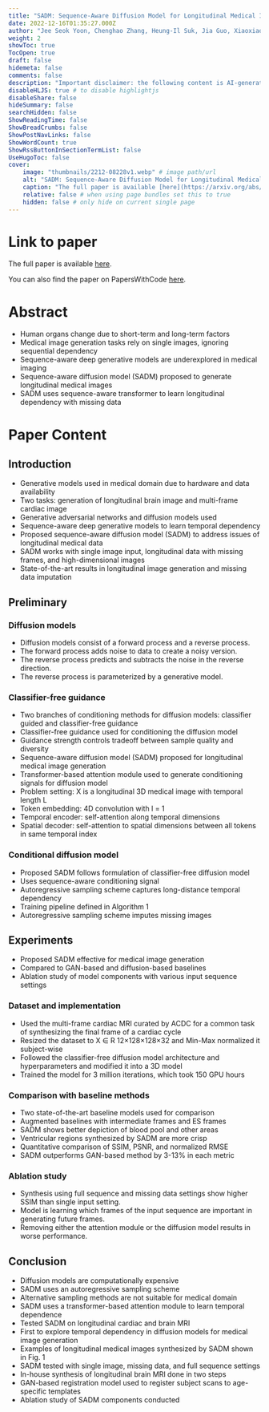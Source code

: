 ```yaml
---
title: "SADM: Sequence-Aware Diffusion Model for Longitudinal Medical Image Generation"
date: 2022-12-16T01:35:27.000Z
author: "Jee Seok Yoon, Chenghao Zhang, Heung-Il Suk, Jia Guo, Xiaoxiao Li"
weight: 2
showToc: true
TocOpen: true
draft: false
hidemeta: false
comments: false
description: "Important disclaimer: the following content is AI-generated, please make sure to fact check the presented information by reading the full paper."
disableHLJS: true # to disable highlightjs
disableShare: false
hideSummary: false
searchHidden: false
ShowReadingTime: false
ShowBreadCrumbs: false
ShowPostNavLinks: false
ShowWordCount: true
ShowRssButtonInSectionTermList: false
UseHugoToc: false
cover:
    image: "thumbnails/2212-08228v1.webp" # image path/url
    alt: "SADM: Sequence-Aware Diffusion Model for Longitudinal Medical Image Generation" # alt text
    caption: "The full paper is available [here](https://arxiv.org/abs/2212.08228)." # display caption under cover
    relative: false # when using page bundles set this to true
    hidden: false # only hide on current single page
---
```


# Link to paper
The full paper is available [here](https://arxiv.org/abs/2212.08228).

You can also find the paper on PapersWithCode [here](https://paperswithcode.com/paper/sadm-sequence-aware-diffusion-model-for).

# Abstract
- Human organs change due to short-term and long-term factors
- Medical image generation tasks rely on single images, ignoring sequential dependency
- Sequence-aware deep generative models are underexplored in medical imaging
- Sequence-aware diffusion model (SADM) proposed to generate longitudinal medical images
- SADM uses sequence-aware transformer to learn longitudinal dependency with missing data

# Paper Content

## Introduction
- Generative models used in medical domain due to hardware and data availability
- Two tasks: generation of longitudinal brain image and multi-frame cardiac image
- Generative adversarial networks and diffusion models used
- Sequence-aware deep generative models to learn temporal dependency
- Proposed sequence-aware diffusion model (SADM) to address issues of longitudinal medical data
- SADM works with single image input, longitudinal data with missing frames, and high-dimensional images
- State-of-the-art results in longitudinal image generation and missing data imputation

## Preliminary

### Diffusion models
- Diffusion models consist of a forward process and a reverse process.
- The forward process adds noise to data to create a noisy version.
- The reverse process predicts and subtracts the noise in the reverse direction.
- The reverse process is parameterized by a generative model.

### Classifier-free guidance
- Two branches of conditioning methods for diffusion models: classifier guided and classifier-free guidance
- Classifier-free guidance used for conditioning the diffusion model
- Guidance strength controls tradeoff between sample quality and diversity
- Sequence-aware diffusion model (SADM) proposed for longitudinal medical image generation
- Transformer-based attention module used to generate conditioning signals for diffusion model
- Problem setting: X is a longitudinal 3D medical image with temporal length L
- Token embedding: 4D convolution with l = 1
- Temporal encoder: self-attention along temporal dimensions
- Spatial decoder: self-attention to spatial dimensions between all tokens in same temporal index

### Conditional diffusion model
- Proposed SADM follows formulation of classifier-free diffusion model
- Uses sequence-aware conditioning signal
- Autoregressive sampling scheme captures long-distance temporal dependency
- Training pipeline defined in Algorithm 1
- Autoregressive sampling scheme imputes missing images

## Experiments
- Proposed SADM effective for medical image generation
- Compared to GAN-based and diffusion-based baselines
- Ablation study of model components with various input sequence settings

### Dataset and implementation
- Used the multi-frame cardiac MRI curated by ACDC for a common task of synthesizing the final frame of a cardiac cycle
- Resized the dataset to X ∈ R 12×128×128×32 and Min-Max normalized it subject-wise
- Followed the classifier-free diffusion model architecture and hyperparameters and modified it into a 3D model
- Trained the model for 3 million iterations, which took 150 GPU hours

### Comparison with baseline methods
- Two state-of-the-art baseline models used for comparison
- Augmented baselines with intermediate frames and ES frames
- SADM shows better depiction of blood pool and other areas
- Ventricular regions synthesized by SADM are more crisp
- Quantitative comparison of SSIM, PSNR, and normalized RMSE
- SADM outperforms GAN-based method by 3-13% in each metric

### Ablation study
- Synthesis using full sequence and missing data settings show higher SSIM than single input setting.
- Model is learning which frames of the input sequence are important in generating future frames.
- Removing either the attention module or the diffusion model results in worse performance.

## Conclusion
- Diffusion models are computationally expensive
- SADM uses an autoregressive sampling scheme
- Alternative sampling methods are not suitable for medical domain
- SADM uses a transformer-based attention module to learn temporal dependence
- Tested SADM on longitudinal cardiac and brain MRI
- First to explore temporal dependency in diffusion models for medical image generation
- Examples of longitudinal medical images synthesized by SADM shown in Fig. 1
- SADM tested with single image, missing data, and full sequence settings
- In-house synthesis of longitudinal brain MRI done in two steps
- GAN-based registration model used to register subject scans to age-specific templates
- Ablation study of SADM components conducted
